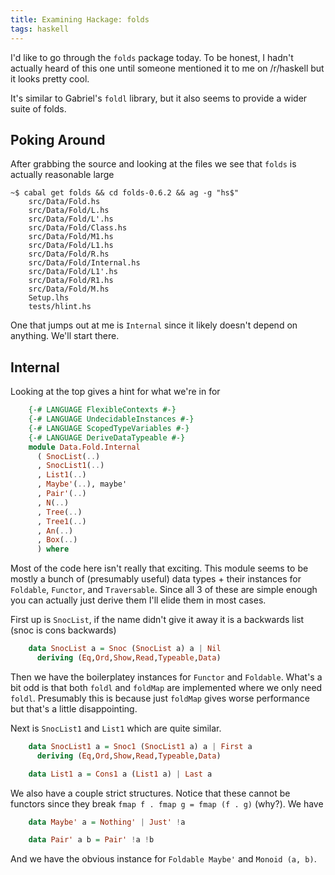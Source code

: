 ```yaml
---
title: Examining Hackage: folds
tags: haskell
---
```


I'd like to go through the `folds` package today. To be honest, I
hadn't actually heard of this one until someone mentioned it to me on
/r/haskell but it looks pretty cool.

It's similar to Gabriel's `foldl` library, but it also seems to
provide a wider suite of folds.

## Poking Around

After grabbing the source and looking at the files we see that `folds`
is actually reasonable large

    ~$ cabal get folds && cd folds-0.6.2 && ag -g "hs$"
        src/Data/Fold.hs
        src/Data/Fold/L.hs
        src/Data/Fold/L'.hs
        src/Data/Fold/Class.hs
        src/Data/Fold/M1.hs
        src/Data/Fold/L1.hs
        src/Data/Fold/R.hs
        src/Data/Fold/Internal.hs
        src/Data/Fold/L1'.hs
        src/Data/Fold/R1.hs
        src/Data/Fold/M.hs
        Setup.lhs
        tests/hlint.hs

One that jumps out at me is `Internal` since it likely doesn't depend
on anything. We'll start there.

## Internal

Looking at the top gives a hint for what we're in for

``` haskell
    {-# LANGUAGE FlexibleContexts #-}
    {-# LANGUAGE UndecidableInstances #-}
    {-# LANGUAGE ScopedTypeVariables #-}
    {-# LANGUAGE DeriveDataTypeable #-}
    module Data.Fold.Internal
      ( SnocList(..)
      , SnocList1(..)
      , List1(..)
      , Maybe'(..), maybe'
      , Pair'(..)
      , N(..)
      , Tree(..)
      , Tree1(..)
      , An(..)
      , Box(..)
      ) where
```

Most of the code here isn't really that exciting. This module seems to
be mostly a bunch of (presumably useful) data types + their instances
for `Foldable`, `Functor`, and `Traversable`. Since all 3 of these are
simple enough you can actually just derive them I'll elide them in
most cases.

First up is `SnocList`, if the name didn't give it away it is a
backwards list (snoc is cons backwards)

``` haskell
    data SnocList a = Snoc (SnocList a) a | Nil
      deriving (Eq,Ord,Show,Read,Typeable,Data)
```

Then we have the boilerplatey instances for `Functor` and
`Foldable`. What's a bit odd is that both `foldl` and `foldMap` are
implemented where we only need `foldl`. Presumably this is because
just `foldMap` gives worse performance but that's a little
disappointing.

Next is `SnocList1` and `List1` which are quite similar.

``` haskell
    data SnocList1 a = Snoc1 (SnocList1 a) a | First a
      deriving (Eq,Ord,Show,Read,Typeable,Data)

    data List1 a = Cons1 a (List1 a) | Last a
```

We also have a couple strict structures. Notice that these cannot be
functors since they break `fmap f . fmap g = fmap (f . g)` (why?). We
have

``` haskell
    data Maybe' a = Nothing' | Just' !a

    data Pair' a b = Pair' !a !b
```

And we have the obvious instance for `Foldable Maybe'` and
`Monoid (a, b)`.
